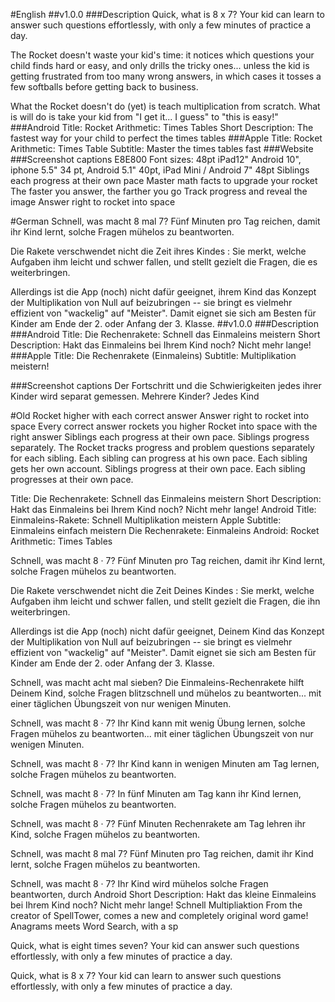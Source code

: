 #English
##v1.0.0
###Description
Quick, what is 8 x 7? Your kid can learn to answer such questions effortlessly, with only a few minutes of practice a day. 

The Rocket doesn't waste your kid's time: it notices which questions your child finds hard or easy, and only drills the tricky ones... unless the kid is getting frustrated from too many wrong answers, in which cases it tosses a few softballs before getting back to business.

What the Rocket doesn't do (yet) is teach multiplication from scratch. What is will do is take your kid from "I get it... I guess" to "this is easy!"
###Android
Title: Rocket Arithmetic: Times Tables
Short Description: The fastest way for your child to perfect the times tables
###Apple
Title: Rocket Arithmetic: Times Table
Subtitle: Master the times tables fast
###Website
###Screenshot captions
E8E800
Font sizes: 48pt iPad12" Android 10", iphone 5.5" 34 pt, Android 5.1" 40pt, iPad Mini / Android 7" 48pt
Siblings each progress at their own pace
Master math facts to upgrade your rocket
The faster you answer, the farther you go
Track progress and reveal the image
Answer right to
rocket into space

#German
Schnell, was macht 8 mal 7? Fünf Minuten pro Tag reichen, damit ihr Kind lernt, solche Fragen mühelos zu beantworten.

Die Rakete verschwendet nicht die Zeit ihres Kindes : Sie merkt, welche Aufgaben ihm leicht und schwer fallen, und stellt gezielt die Fragen, die es weiterbringen.

Allerdings ist die App (noch) nicht dafür geeignet, ihrem Kind das Konzept der Multiplikation von Null auf beizubringen -- sie bringt es vielmehr effizient von "wackelig" auf "Meister". Damit eignet sie sich am Besten für Kinder am Ende der 2. oder Anfang der 3. Klasse.
##v1.0.0
###Description
###Android
Title: Die Rechenrakete: Schnell das Einmaleins meistern
Short Description: Hakt das Einmaleins bei Ihrem Kind noch? Nicht mehr lange!
###Apple
Title: Die Rechenrakete (Einmaleins)
Subtitle: Multiplikation meistern!

###Screenshot captions
Der Fortschritt und die Schwierigkeiten jedes ihrer Kinder wird separat gemessen.
Mehrere Kinder? Jedes Kind 

#Old
Rocket higher with each correct answer
Answer right to rocket into space
Every correct answer rockets you higher
Rocket into space with the right answer
Siblings each progress at their own pace.
Siblings progress separately.
The Rocket tracks progress and problem questions separately for each sibling.
Each sibling can progress at his own pace.
Each sibling gets her own account.
Siblings progress at their own pace.
Each sibling progresses at their own pace.

Title: Die Rechenrakete: Schnell das Einmaleins meistern
Short Description: Hakt das Einmaleins bei Ihrem Kind noch? Nicht mehr lange!
Android Title: Einmaleins-Rakete: Schnell Multiplikation meistern
Apple Subtitle: Einmaleins einfach meistern
Die Rechenrakete: Einmaleins
Android: Rocket Arithmetic: Times Tables

Schnell, was macht 8 · 7? Fünf Minuten pro Tag reichen, damit ihr Kind lernt, solche Fragen mühelos zu beantworten.

Die Rakete verschwendet nicht die Zeit Deines Kindes : Sie merkt, welche Aufgaben ihm leicht und schwer fallen, und stellt gezielt die Fragen, die ihn weiterbringen.

Allerdings ist die App (noch) nicht dafür geeignet, Deinem Kind das Konzept der Multiplikation von Null auf beizubringen -- sie bringt es vielmehr effizient von "wackelig" auf "Meister". Damit eignet sie sich am Besten für Kinder am Ende der 2. oder Anfang der 3. Klasse.


Schnell, was macht acht mal sieben? Die
Einmaleins-Rechenrakete hilft Deinem Kind, 
solche Fragen blitzschnell und mühelos zu beantworten... mit einer täglichen Übungszeit von nur wenigen Minuten.

Schnell, was macht 8 · 7? Ihr Kind kann 
mit wenig Übung lernen, solche Fragen 
mühelos zu beantworten... mit einer täglichen Übungszeit von nur wenigen Minuten.


Schnell, was macht 8 · 7? Ihr Kind kann 
in wenigen Minuten am Tag lernen, solche 
Fragen mühelos zu beantworten.

Schnell, was macht 8 · 7? In fünf Minuten 
am Tag kann ihr Kind lernen, solche 
Fragen mühelos zu beantworten.

Schnell, was macht 8 · 7? Fünf Minuten 
Rechenrakete am Tag lehren ihr Kind, 
solche Fragen mühelos zu beantworten.

Schnell, was macht 8 mal 7? Fünf Minuten 
pro Tag reichen, damit ihr Kind lernt,
solche Fragen mühelos zu beantworten.

Schnell, was macht 8 · 7? Ihr Kind wird
mühelos solche Fragen beantworten,
durch 
Android Short Description: Hakt das kleine Einmaleins bei Ihrem Kind noch? Nicht mehr lange!
Schnell Multipliaktion
From the creator of SpellTower, comes a new
and completely original word game!
Anagrams meets Word Search, with a sp

Quick, what is eight times seven? Your kid 
can answer such questions effortlessly, 
with only a few minutes of practice a day. 

Quick, what is 8 x 7? Your kid can learn to 
answer such questions effortlessly, with 
only a few minutes of practice a day. 


